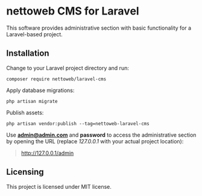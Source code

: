 # nettoweb CMS for Laravel

This software provides administrative section with basic functionality 
for a Laravel-based project.

## Installation

Change to your Laravel project directory and run: 

```shell
composer require nettoweb/laravel-cms
```

Apply database migrations:

```shell
php artisan migrate
```
Publish assets:

```shell
php artisan vendor:publish --tag=nettoweb-laravel-cms
```

Use **admin@admin.com** and **password** to access the administrative section by opening the URL (replace *127.0.0.1* with your actual project location):
> http://127.0.0.1/admin

## Licensing

This project is licensed under MIT license.
